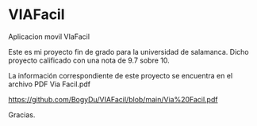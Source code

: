 # VIAFacil
Aplicacion movil VIaFacil

Este es mi proyecto fin de grado para la universidad de salamanca. 
Dicho proyecto calificado con una nota de 9.7 sobre 10.

La información correspondiente de este proyecto se encuentra en el archivo PDF Via Facil.pdf 

https://github.com/BogyDu/VIAFacil/blob/main/Via%20Facil.pdf

Gracias.


